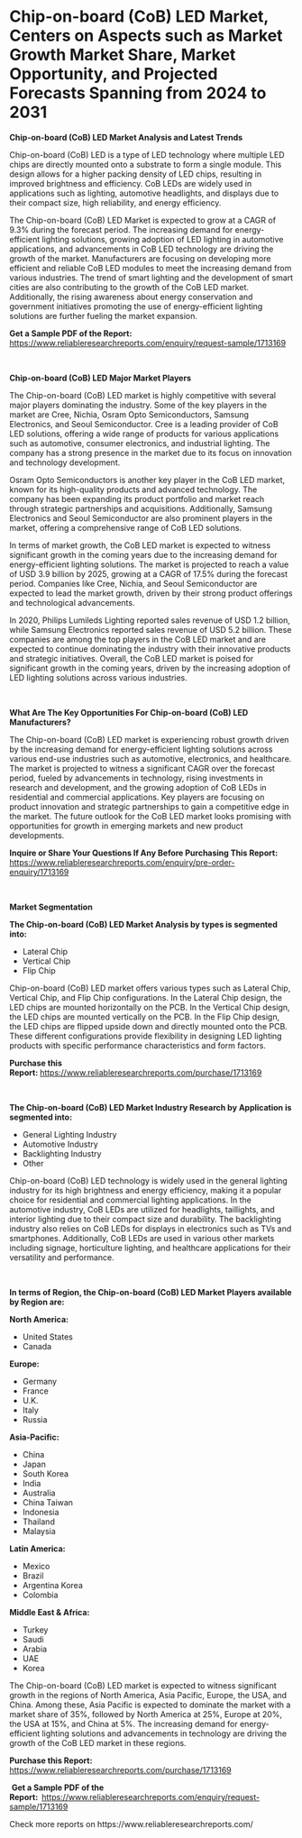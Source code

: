 <p><h1>Chip-on-board (CoB) LED Market, Centers on Aspects such as Market Growth Market Share, Market Opportunity, and Projected Forecasts Spanning from 2024 to 2031</h1></p><p><strong>Chip-on-board (CoB) LED Market Analysis and Latest Trends</strong></p>
<p><p>Chip-on-board (CoB) LED is a type of LED technology where multiple LED chips are directly mounted onto a substrate to form a single module. This design allows for a higher packing density of LED chips, resulting in improved brightness and efficiency. CoB LEDs are widely used in applications such as lighting, automotive headlights, and displays due to their compact size, high reliability, and energy efficiency.</p><p>The Chip-on-board (CoB) LED Market is expected to grow at a CAGR of 9.3% during the forecast period. The increasing demand for energy-efficient lighting solutions, growing adoption of LED lighting in automotive applications, and advancements in CoB LED technology are driving the growth of the market. Manufacturers are focusing on developing more efficient and reliable CoB LED modules to meet the increasing demand from various industries. The trend of smart lighting and the development of smart cities are also contributing to the growth of the CoB LED market. Additionally, the rising awareness about energy conservation and government initiatives promoting the use of energy-efficient lighting solutions are further fueling the market expansion.</p></p>
<p><strong>Get a Sample PDF of the Report:&nbsp;</strong> <a href="https://www.reliableresearchreports.com/enquiry/request-sample/1713169">https://www.reliableresearchreports.com/enquiry/request-sample/1713169</a></p>
<p>&nbsp;</p>
<p><strong>Chip-on-board (CoB) LED Major Market Players</strong></p>
<p><p>The Chip-on-board (CoB) LED market is highly competitive with several major players dominating the industry. Some of the key players in the market are Cree, Nichia, Osram Opto Semiconductors, Samsung Electronics, and Seoul Semiconductor. Cree is a leading provider of CoB LED solutions, offering a wide range of products for various applications such as automotive, consumer electronics, and industrial lighting. The company has a strong presence in the market due to its focus on innovation and technology development.</p><p>Osram Opto Semiconductors is another key player in the CoB LED market, known for its high-quality products and advanced technology. The company has been expanding its product portfolio and market reach through strategic partnerships and acquisitions. Additionally, Samsung Electronics and Seoul Semiconductor are also prominent players in the market, offering a comprehensive range of CoB LED solutions.</p><p>In terms of market growth, the CoB LED market is expected to witness significant growth in the coming years due to the increasing demand for energy-efficient lighting solutions. The market is projected to reach a value of USD 3.9 billion by 2025, growing at a CAGR of 17.5% during the forecast period. Companies like Cree, Nichia, and Seoul Semiconductor are expected to lead the market growth, driven by their strong product offerings and technological advancements.</p><p>In 2020, Philips Lumileds Lighting reported sales revenue of USD 1.2 billion, while Samsung Electronics reported sales revenue of USD 5.2 billion. These companies are among the top players in the CoB LED market and are expected to continue dominating the industry with their innovative products and strategic initiatives. Overall, the CoB LED market is poised for significant growth in the coming years, driven by the increasing adoption of LED lighting solutions across various industries.</p></p>
<p>&nbsp;</p>
<p><strong>What Are The Key Opportunities For Chip-on-board (CoB) LED Manufacturers?</strong></p>
<p><p>The Chip-on-board (CoB) LED market is experiencing robust growth driven by the increasing demand for energy-efficient lighting solutions across various end-use industries such as automotive, electronics, and healthcare. The market is projected to witness a significant CAGR over the forecast period, fueled by advancements in technology, rising investments in research and development, and the growing adoption of CoB LEDs in residential and commercial applications. Key players are focusing on product innovation and strategic partnerships to gain a competitive edge in the market. The future outlook for the CoB LED market looks promising with opportunities for growth in emerging markets and new product developments.</p></p>
<p><strong>Inquire or Share Your Questions If Any Before Purchasing This Report:</strong> <a href="https://www.reliableresearchreports.com/enquiry/pre-order-enquiry/1713169">https://www.reliableresearchreports.com/enquiry/pre-order-enquiry/1713169</a></p>
<p>&nbsp;</p>
<p><strong>Market Segmentation</strong></p>
<p><strong>The Chip-on-board (CoB) LED Market Analysis by types is segmented into:</strong></p>
<p><ul><li>Lateral Chip</li><li>Vertical Chip</li><li>Flip Chip</li></ul></p>
<p><p>Chip-on-board (CoB) LED market offers various types such as Lateral Chip, Vertical Chip, and Flip Chip configurations. In the Lateral Chip design, the LED chips are mounted horizontally on the PCB. In the Vertical Chip design, the LED chips are mounted vertically on the PCB. In the Flip Chip design, the LED chips are flipped upside down and directly mounted onto the PCB. These different configurations provide flexibility in designing LED lighting products with specific performance characteristics and form factors.</p></p>
<p><strong>Purchase this Report:&nbsp;</strong><a href="https://www.reliableresearchreports.com/purchase/1713169">https://www.reliableresearchreports.com/purchase/1713169</a></p>
<p>&nbsp;</p>
<p><strong>The Chip-on-board (CoB) LED Market Industry Research by Application is segmented into:</strong></p>
<p><ul><li>General Lighting Industry</li><li>Automotive Industry</li><li>Backlighting Industry</li><li>Other</li></ul></p>
<p><p>Chip-on-board (CoB) LED technology is widely used in the general lighting industry for its high brightness and energy efficiency, making it a popular choice for residential and commercial lighting applications. In the automotive industry, CoB LEDs are utilized for headlights, taillights, and interior lighting due to their compact size and durability. The backlighting industry also relies on CoB LEDs for displays in electronics such as TVs and smartphones. Additionally, CoB LEDs are used in various other markets including signage, horticulture lighting, and healthcare applications for their versatility and performance.</p></p>
<p>&nbsp;</p>
<p><strong>In terms of Region, the Chip-on-board (CoB) LED Market Players available by Region are:</strong></p>
<p>
    <p> <strong> North America: </strong>
        <ul>
            <li>United States</li>
            <li>Canada</li>
        </ul>
        </p> 
    <p> <strong> Europe: </strong>
        <ul>
            <li>Germany</li>
            <li>France</li>
            <li>U.K.</li>
            <li>Italy</li>
            <li>Russia</li>
        </ul>
        </p> 
    <p> <strong> Asia-Pacific: </strong>
        <ul>
            <li>China</li>
            <li>Japan</li>
            <li>South Korea</li>
            <li>India</li>
            <li>Australia</li>
            <li>China Taiwan</li>
            <li>Indonesia</li>
            <li>Thailand</li>
            <li>Malaysia</li>
        </ul>
        </p> 
    <p> <strong> Latin America: </strong>
        <ul>
            <li>Mexico</li>
            <li>Brazil</li>
            <li>Argentina Korea</li>
            <li>Colombia</li>
        </ul>
        </p> 
    <p> <strong> Middle East & Africa: </strong>
        <ul>
            <li>Turkey</li>
            <li>Saudi</li>
            <li>Arabia</li>
            <li>UAE</li>
            <li>Korea</li>
        </ul>
    </p>
    </p>
<p><p>The Chip-on-board (CoB) LED market is expected to witness significant growth in the regions of North America, Asia Pacific, Europe, the USA, and China. Among these, Asia Pacific is expected to dominate the market with a market share of 35%, followed by North America at 25%, Europe at 20%, the USA at 15%, and China at 5%. The increasing demand for energy-efficient lighting solutions and advancements in technology are driving the growth of the CoB LED market in these regions.</p></p>
<p><strong>Purchase this Report: </strong><a href="https://www.reliableresearchreports.com/purchase/1713169">https://www.reliableresearchreports.com/purchase/1713169</a></p>
<p>&nbsp;<strong>Get a Sample PDF of the Report:&nbsp;&nbsp;</strong><a href="https://www.reliableresearchreports.com/enquiry/request-sample/1713169">https://www.reliableresearchreports.com/enquiry/request-sample/1713169</a></p>
<p><strong></strong></p>
<p>Check more reports on https://www.reliableresearchreports.com/</p>